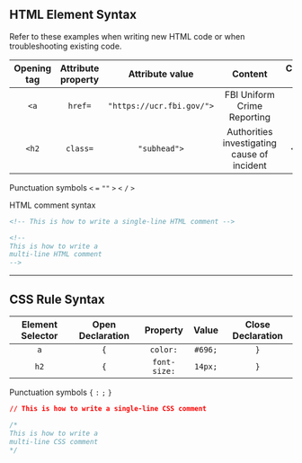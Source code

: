 ## HTML Element Syntax
Refer to these examples when writing new HTML code or when troubleshooting existing code.

|Opening tag|Attribute property|Attribute value|Content|Closing tag|
|:--:|:--:|:--:|:--:|:--:|
|`<a`|`href=`|`"https://ucr.fbi.gov/">`|FBI Uniform Crime Reporting|`</a>`|
|`<h2`|`class=`|`"subhead">`|Authorities investigating cause of incident|`</h2>`|

Punctuation symbols
`<` `=` `""` `>` `<` `/` `>`

HTML comment syntax
```html
<!-- This is how to write a single-line HTML comment -->

<!--
This is how to write a
multi-line HTML comment
-->
```

---

## CSS Rule Syntax

|Element Selector|Open Declaration|Property|Value|Close Declaration|
|:--:|:--:|:--:|:--:|:--:|
|`a`|`{`|`color:`|`#696;`|`}`|
|`h2`|`{`|`font-size:`|`14px;`|`}`|

Punctuation symbols
`{` `:` `;` `}`

```css
// This is how to write a single-line CSS comment

/*
This is how to write a
multi-line CSS comment
*/
```
